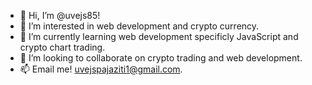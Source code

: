 - 👋 Hi, I’m @uvejs85!
- 👀 I’m interested in web development and crypto currency.
- 🌱 I’m currently learning web development specificly JavaScript and crypto chart trading.
- 💞️ I’m looking to collaborate on crypto trading and web development.
- 📫 Email me! uvejspajaziti1@gmail.com.

<!---
uvejs85/uvejs85 is a ✨ special ✨ repository because its `README.md` (this file) appears on your GitHub profile.
You can click the Preview link to take a look at your changes.
--->
